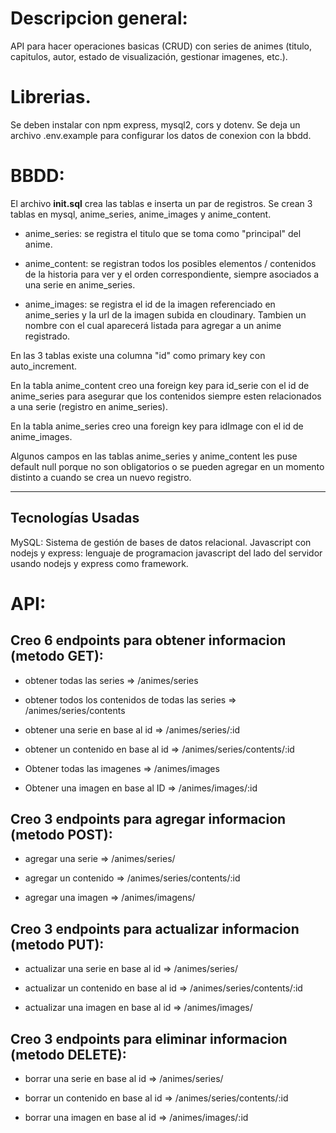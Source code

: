 # Descripcion general: 

API para hacer operaciones basicas (CRUD) con series de animes (titulo, capitulos, autor, estado de visualización, gestionar imagenes, etc.).

# Librerias.
 Se deben instalar con npm express, mysql2, cors y dotenv. Se deja un archivo .env.example para configurar los datos de conexion con la bbdd. 

# BBDD:

El archivo **init.sql** crea las tablas e inserta un par de registros.
Se crean 3 tablas en mysql, anime_series, anime_images y anime_content.

- anime_series: se registra el titulo que se toma como "principal" del anime.

- anime_content: se registran todos los posibles elementos / contenidos de la historia para ver y el orden correspondiente, siempre asociados a una serie en anime_series.

- anime_images: se registra el id de la imagen referenciado en anime_series y la url de la imagen subida en cloudinary. Tambien un nombre con el cual aparecerá listada para agregar a un anime registrado.

En las 3 tablas existe una columna "id" como primary key con auto_increment. 

En la tabla anime_content creo una foreign key para id_serie con el id de anime_series para asegurar que los contenidos siempre esten relacionados a una serie (registro en anime_series).

En la tabla anime_series creo una foreign key para idImage con el id de anime_images.

Algunos campos en las tablas anime_series y anime_content les puse default null porque no son obligatorios o se pueden agregar en un momento distinto a cuando se crea un nuevo registro.

--- 

## Tecnologías Usadas
MySQL: Sistema de gestión de bases de datos relacional.
Javascript con nodejs y express: lenguaje de programacion javascript del lado del servidor usando nodejs y express como framework.

# API:

## Creo 6 endpoints para obtener informacion (metodo GET):


- obtener todas las series => /animes/series

- obtener todos los contenidos de todas las series => /animes/series/contents

- obtener una serie en base al id => /animes/series/:id

- obtener un contenido en base al id => /animes/series/contents/:id

- Obtener todas las imagenes => /animes/images

- Obtener una imagen en base al ID => /animes/images/:id


## Creo 3 endpoints para agregar informacion (metodo POST):


- agregar una serie => /animes/series/

- agregar un contenido => /animes/series/contents/:id

- agregar una imagen => /animes/imagens/


## Creo 3 endpoints para actualizar informacion (metodo PUT):


- actualizar una serie en base al id => /animes/series/

- actualizar un contenido en base al id => /animes/series/contents/:id

- actualizar una imagen en base al id => /animes/images/

## Creo 3 endpoints para eliminar informacion (metodo DELETE):


- borrar una serie en base al id => /animes/series/

- borrar un contenido en base al id => /animes/series/contents/:id

- borrar una imagen en base al id => /animes/images/:id

